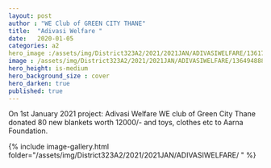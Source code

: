 ```yaml
---
layout: post
author : "WE Club of GREEN CITY THANE"
title:  "Adivasi Welfare "
date:   2020-01-05
categories: a2
hero_image :/assets/img/District323A2/2021/2021JAN/ADIVASIWELFARE/136175834_2962865897282559_1595001735998612510_n.jpg
image : /assets/img/District323A2/2021/2021JAN/ADIVASIWELFARE/136494888_2962865823949233_7290430831832446303_n (1).jpg
hero_height: is-medium
hero_background_size : cover
hero_darken: true
published: true
---
```


On 1st January 2021 project: Adivasi Welfare WE club of Green City Thane donated 80 new blankets worth 12000/- and toys, clothes etc to Aarna Foundation.

{% include image-gallery.html folder="/assets/img/District323A2/2021/2021JAN/ADIVASIWELFARE/ " %}